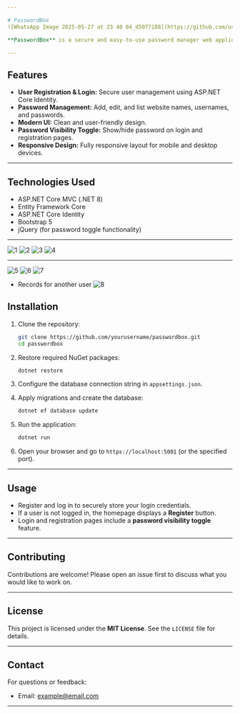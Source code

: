 ```yaml
---

# PasswordBox
![WhatsApp Image 2025-05-27 at 23 40 04_d5077188](https://github.com/user-attachments/assets/2f2deb47-721c-485d-92a7-5f2eb34cd81b)

**PasswordBox** is a secure and easy-to-use password manager web application that allows users to safely store their login credentials for all their online accounts. It is built using ASP.NET Core MVC and Bootstrap.

---
```


## Features

* **User Registration & Login:** Secure user management using ASP.NET Core Identity.
* **Password Management:** Add, edit, and list website names, usernames, and passwords.
* **Modern UI:** Clean and user-friendly design.
* **Password Visibility Toggle:** Show/hide password on login and registration pages.
* **Responsive Design:** Fully responsive layout for mobile and desktop devices.

---

## Technologies Used

* ASP.NET Core MVC (.NET 8)
* Entity Framework Core
* ASP.NET Core Identity
* Bootstrap 5
* jQuery (for password toggle functionality)

---
![1](https://github.com/user-attachments/assets/d6812b85-c64e-434b-a4c9-c47709464fad)
![2](https://github.com/user-attachments/assets/798f70f9-b635-43cc-8e2d-db9a9b74b614)
![3](https://github.com/user-attachments/assets/a50bc0c5-8912-4e65-bbee-062898fa6c93)
![4](https://github.com/user-attachments/assets/5fb9fe56-f2e2-4bfe-9677-e3713c6d7114)

---
![5](https://github.com/user-attachments/assets/9621a689-b3d5-46c9-8580-fd685de4b560)
![6](https://github.com/user-attachments/assets/4ebb263a-1ac4-4876-99d8-4e67fb02fa9d)
![7](https://github.com/user-attachments/assets/f9c0dee6-cbb3-4ccb-adb0-f528399c23fc)
* Records for another user
![8](https://github.com/user-attachments/assets/2f215a41-88b6-411e-bd1f-777e2d42e436)


## Installation

1. Clone the repository:

   ```bash
   git clone https://github.com/yourusername/passwordbox.git
   cd passwordbox
   ```

2. Restore required NuGet packages:

   ```bash
   dotnet restore
   ```

3. Configure the database connection string in `appsettings.json`.

4. Apply migrations and create the database:

   ```bash
   dotnet ef database update
   ```

5. Run the application:

   ```bash
   dotnet run
   ```

6. Open your browser and go to `https://localhost:5001` (or the specified port).

---

## Usage

* Register and log in to securely store your login credentials.
* If a user is not logged in, the homepage displays a **Register** button.
* Login and registration pages include a **password visibility toggle** feature.

---

## Contributing

Contributions are welcome! Please open an issue first to discuss what you would like to work on.

---

## License

This project is licensed under the **MIT License**. See the `LICENSE` file for details.

---

## Contact

For questions or feedback:

* Email: [example@email.com](yusfuzn@hotmail.com)

---
